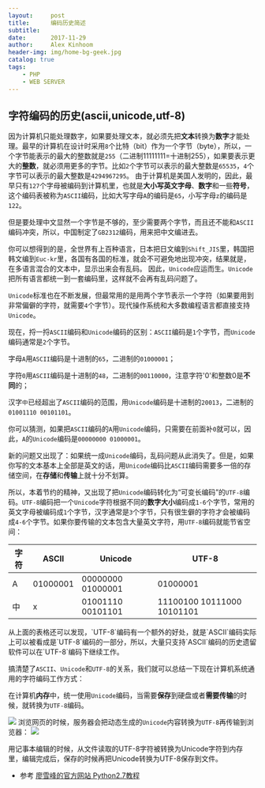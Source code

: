 ```yaml
---
layout:     post
title:      编码历史简述
subtitle:   
date:       2017-11-29
author:     Alex Kinhoom
header-img: img/home-bg-geek.jpg
catalog: true
tags:
    - PHP
    - WEB SERVER
---
```

## 字符编码的历史(ascii,unicode,utf-8)
因为计算机只能处理数字，如果要处理文本，就必须先把<strong>文本</strong>转换为<strong>数字</strong>才能处理。最早的计算机在设计时采用`8`个比特（bit）作为一个字节（byte），所以，一个字节能表示的最大的整数就是`255`（二进制11111111=十进制255），如果要表示更大的<strong>整数</strong>，就必须用更多的字节。比如`2`个字节可以表示的最大整数是`65535`，`4`个字节可以表示的最大整数是`4294967295`。
由于计算机是美国人发明的，因此，最早只有`127`个字母被编码到计算机里，也就是<strong>大小写英文字母</strong>、<strong>数字</strong>和一些<strong>符号</strong>，这个编码表被称为`ASCII`编码，比如大写字母`A`的编码是`65`，小写字母`z`的编码是`122`。

但是要处理中文显然一个字节是不够的，至少需要两个字节，而且还不能和`ASCII`编码冲突，所以，中国制定了`GB2312`编码，用来把中文编进去。

你可以想得到的是，全世界有上百种语言，日本把日文编到`Shift_JIS`里，韩国把韩文编到`Euc-kr`里，各国有各国的标准，就会不可避免地出现冲突，结果就是，在多语言混合的文本中，显示出来会有乱码。
因此，`Unicode`应运而生。`Unicode`把所有语言都统一到一套编码里，这样就不会再有乱码问题了。

`Unicode`标准也在不断发展，但最常用的是用两个字节表示一个字符（如果要用到非常偏僻的字符，就需要`4`个字节）。现代操作系统和大多数编程语言都直接支持`Unicode`。

现在，捋一捋`ASCII`编码和`Unicode`编码的区别：`ASCII`编码是`1`个字节，而`Unicode`编码通常是`2`个字节。

字母`A`用`ASCII`编码是十进制的`65`，二进制的`01000001`；

字符`0`用`ASCII`编码是十进制的`48`，二进制的`00110000`，注意字符'0'和整数0是<strong>不同</strong>的；

汉字`中`已经超出了`ASCII`编码的范围，用`Unicode`编码是十进制的`20013`，二进制的`01001110 00101101`。

你可以猜测，如果把`ASCII`编码的`A`用`Unicode`编码，只需要在前面补`0`就可以，因此，`A`的`Unicode`编码是`00000000 01000001`。

新的问题又出现了：如果统一成`Unicode`编码，乱码问题从此消失了。但是，如果你写的文本基本上全部是英文的话，用`Unicode`编码比`ASCII`编码需要多一倍的存储空间，在<strong>存储</strong>和<strong>传输</strong>上就十分不划算。

所以，本着节约的精神，又出现了把`Unicode`编码转化为“可变长编码”的`UTF-8`编码。`UTF-8`编码把一个`Unicode`字符根据不同的<strong>数字大小</strong>编码成`1-6`个字节，常用的英文字母被编码成`1`个字节，汉字通常是`3`个字节，只有很生僻的字符才会被编码成`4-6`个字节。如果你要传输的文本包含大量英文字符，用`UTF-8`编码就能节省空间：
<table>
    <thead><tr><th>字符</th><th>ASCII</th><th>Unicode</th><th>UTF-8</th></tr></thead>
    <tbody>
        <tr><td>A</td><td>01000001</td><td>00000000 01000001</td><td>01000001</td></tr>
        <tr><td>中</td><td>x</td><td>01001110 00101101</td><td>11100100 10111000 10101101</td></tr>
    </tbody>
</table>
从上面的表格还可以发现，`UTF-8`编码有一个额外的好处，就是`ASCII`编码实际上可以被看成是`UTF-8`编码的一部分，所以，大量只支持`ASCII`编码的历史遗留软件可以在`UTF-8`编码下继续工作。

搞清楚了`ASCII`、`Unicode`和`UTF-8`的关系，我们就可以总结一下现在计算机系统通用的字符编码工作方式：

在计算机<strong>内存</strong>中，统一使用`Unicode`编码，当需要<strong>保存</strong>到硬盘或者<strong>需要传输</strong>的时候，就转换为`UTF-8`编码。

![](http://a3.qpic.cn/psb?/V119AGHh0HMOkI/Qd10dFAvGQvBw1zLbpF54kxLrTRBZ8MGfUNosWYQgJg!/b/dPIAAAAAAAAA&bo=MwEWAQAAAAADBwc!&rf=viewer_4)
浏览网页的时候，服务器会把动态生成的`Unicode`内容转换为`UTF-8`再传输到浏览器：
![](http://a1.qpic.cn/psb?/V119AGHh0HMOkI/THr.IKttvghl1IzwORVyPLspf7VrSNqEoL21Anb*dyc!/b/dPMAAAAAAAAA&bo=LgEKAQAAAAADBwY!&rf=viewer_4)

用记事本编辑的时候，从文件读取的UTF-8字符被转换为Unicode字符到内存里，编辑完成后，保存的时候再把Unicode转换为UTF-8保存到文件。
- 参考 [廖雪峰的官方网站 Python2.7教程](https://www.liaoxuefeng.com/wiki/001374738125095c955c1e6d8bb493182103fac9270762a000/001386819196283586a37629844456ca7e5a7faa9b94ee8000)
